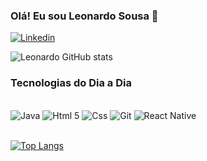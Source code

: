 
### Olá! Eu sou Leonardo Sousa 👋 

[![Linkedin](https://img.shields.io/badge/LinkedIn-0077B5?style=for-the-badge&logo=linkedin&logoColor=white)](https://www.linkedin.com/in/leonardo-sousa-dos-santos)

![Leonardo GitHub stats](https://github-readme-stats.vercel.app/api?username=LeonardoOficial&show_icons=true&theme=radical)

### Tecnologias do Dia a Dia
<div style="display: inline_block"><br/>
<img align="" alt="Java" src="https://img.shields.io/badge/Java-ED8B00?style=for-the-badge&logo=openjdk&logoColor=white">
<img align="" alt="Html 5" src="https://img.shields.io/badge/HTML5-E34F26?style=for-the-badge&logo=html5&logoColor=white">
<img align="" alt="Css" src="https://img.shields.io/badge/CSS3-1572B6?style=for-the-badge&logo=css3&logoColor=white">
<img align="" alt="Git" src="https://img.shields.io/badge/GIT-E44C30?style=for-the-badge&logo=git&logoColor=white">
<img align="" alt="React Native" src="https://img.shields.io/badge/React_Native-20232A?style=for-the-badge&logo=react&logoColor=61DAFB">
</div><br/>


[![Top Langs](https://github-readme-stats.vercel.app/api/top-langs/?username=LeonardoOficial&hide_progress=true)](https://github.com/anuraghazra/github-readme-stats)

